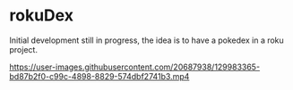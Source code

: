 # rokuDex

Initial development still in progress, the idea is to have a pokedex in a roku project.



https://user-images.githubusercontent.com/20687938/129983365-bd87b2f0-c99c-4898-8829-574dbf2741b3.mp4

